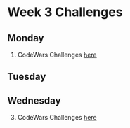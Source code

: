 # Week 3 Challenges 

## Monday 

1.  CodeWars Challenges [here](/week3/data/codewars-monday.js)

## Tuesday


## Wednesday

3.  CodeWars Challenges [here](/week3/data/codewars-wednesday.md)

